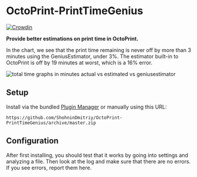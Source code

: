 # OctoPrint-PrintTimeGenius

[![Crowdin](https://d322cqt584bo4o.cloudfront.net/octoprint-printtimegenius/localized.svg)](https://crowdin.com/project/octoprint-printtimegenius)

**Provide better estimations on print time in OctoPrint.**

In the chart, we see that the print time remaining is never off by more than 3 minutes using the GeniusEstimator, under 3%. The estimator built-in to OctoPrint is off by 19 minutes at worst, which is a 16% error.

![total time graphs in minutes actual vs estimated vs geniusestimator](https://user-images.githubusercontent.com/109809/42283452-28fba0d8-7fb2-11e8-9fde-7e09c844582e.png)

## Setup

Install via the bundled [Plugin Manager](https://github.com/foosel/OctoPrint/wiki/Plugin:-Plugin-Manager)
or manually using this URL:

    https://github.com/ShohninDmitriy/OctoPrint-PrintTimeGenius/archive/master.zip

## Configuration

After first installing, you should test that it works by going into settings and analyzing a file.  Then look at the log and make sure that there are no errors.  If you see errors, report them here.
